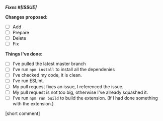 ***Fixes #[ISSUE]***

**Changes proposed:**
* [ ] Add
* [ ] Prepare
* [ ] Delete
* [ ] Fix

**Things I've done:**
* [ ] I've pulled the latest master branch
* [ ] I've run `npm install` to install all the dependenies
* [ ] I've checked my code, it is clean.
* [ ] I've run ESLint.
* [ ] My pull request fixes an issue, I referenced the issue.
* [ ] My pull request is not too big, otherwise I've already squashed it.
* [ ] I've run `npm run build` to build the extension. (If I had done something with the extension.)

[short comment]
